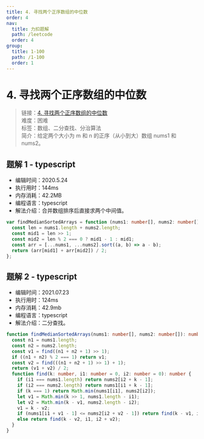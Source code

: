 ```yaml
---
title: 4. 寻找两个正序数组的中位数
order: 4
nav:
  title: 力扣题解
  path: /leetcode
  order: 4
group:
  title: 1-100
  path: /1-100
  order: 1
---
```


# 4. 寻找两个正序数组的中位数

> 链接：[4. 寻找两个正序数组的中位数](https://leetcode-cn.com/problems/median-of-two-sorted-arrays/)  
> 难度：困难  
> 标签：数组、二分查找、分治算法  
> 简介：给定两个大小为 m 和 n 的正序（从小到大）数组 nums1 和 nums2。

## 题解 1 - typescript

- 编辑时间：2020.5.24
- 执行用时：144ms
- 内存消耗：42.2MB
- 编程语言：typescript
- 解法介绍：合并数组排序后直接求两个中间值。

```typescript
var findMedianSortedArrays = function (nums1: number[], nums2: number[]): number {
  const len = nums1.length + nums2.length;
  const mid1 = len >> 1;
  const mid2 = len % 2 === 0 ? mid1 - 1 : mid1;
  const arr = [...nums1, ...nums2].sort((a, b) => a - b);
  return (arr[mid1] + arr[mid2]) / 2;
};
```

## 题解 2 - typescript

- 编辑时间：2021.07.23
- 执行用时：124ms
- 内存消耗：42.9mb
- 编程语言：typescript
- 解法介绍：二分查找。

```typescript
function findMedianSortedArrays(nums1: number[], nums2: number[]): number {
  const n1 = nums1.length;
  const n2 = nums2.length;
  const v1 = find((n1 + n2 + 1) >> 1);
  if ((n1 + n2) % 2 === 1) return v1;
  const v2 = find(((n1 + n2 + 1) >> 1) + 1);
  return (v1 + v2) / 2;
  function find(k: number, i1: number = 0, i2: number = 0): number {
    if (i1 === nums1.length) return nums2[i2 + k - 1];
    if (i2 === nums2.length) return nums1[i1 + k - 1];
    if (k === 1) return Math.min(nums1[i1], nums2[i2]);
    let v1 = Math.min(k >> 1, nums1.length - i1);
    let v2 = Math.min(k - v1, nums2.length - i2);
    v1 = k - v2;
    if (nums1[i1 + v1 - 1] <= nums2[i2 + v2 - 1]) return find(k - v1, i1 + v1, i2);
    else return find(k - v2, i1, i2 + v2);
  }
}
```

